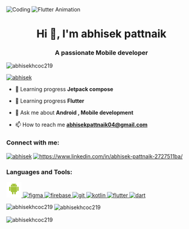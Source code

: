 <!DOCTYPE html>
<html>
<head>
</head>
<body>
<img  alt="Coding" width="400" src="https://media2.giphy.com/media/v1.Y2lkPTc5MGI3NjExd3duNmh6MmI1YXNieXYxdTlqZ2o4b2ZreWRyZG5jZHZuYzk2Ym40byZlcD12MV9pbnRlcm5hbF9naWZfYnlfaWQmY3Q9Zw/llarwdtFqG63IlqUR1/giphy.webp">
<img src="https://media.giphy.com/media/dWesBcTLavkZuG35MI/giphy.gif" alt="Flutter Animation" width="400">


<h1 align="center">Hi 👋, I'm abhisek pattnaik</h1>
<h3 align="center">A passionate Mobile developer</h3>
<p align="left"> <img src="https://komarev.com/ghpvc/?username=abhisekhcoc219&label=Profile%20views&color=0e75b6&style=flat" alt="abhisekhcoc219" /> </p>

<p align="left"> <a href="https://twitter.com/abhisek" target="blank"><img src="https://img.shields.io/twitter/follow/abhisek?logo=twitter&style=for-the-badge" alt="abhisek" /></a> </p>

- 🌱 Learning progress **Jetpack compose**

- 🌱 Learning progress **Flutter**

- 💬 Ask me about **Android , Mobile development**

- 📫 How to reach me **abhisekpattnaik04@gmail.com**

<h3 align="left">Connect with me:</h3>
<p align="left">
<a href="https://twitter.com/abhisek" target="blank"><img align="center" src="https://raw.githubusercontent.com/rahuldkjain/github-profile-readme-generator/master/src/images/icons/Social/twitter.svg" alt="abhisek" height="30" width="40" /></a>
<a href="https://linkedin.com/in/https://www.linkedin.com/in/abhisek-pattnaik-2727511ba/" target="blank"><img align="center" src="https://raw.githubusercontent.com/rahuldkjain/github-profile-readme-generator/master/src/images/icons/Social/linked-in-alt.svg" alt="https://www.linkedin.com/in/abhisek-pattnaik-2727511ba/" height="30" width="40" /></a>
</p>

<h3 align="left">Languages and Tools:</h3><p align="left">
  <a href="https://developer.android.com" target="_blank" rel="noreferrer">
    <img src="https://raw.githubusercontent.com/devicons/devicon/master/icons/android/android-original-wordmark.svg" alt="android" width="40" height="40"/>
  </a>
  <a href="https://www.figma.com/" target="_blank" rel="noreferrer">
    <img src="https://www.vectorlogo.zone/logos/figma/figma-icon.svg" alt="figma" width="40" height="40"/>
  </a>
  <a href="https://firebase.google.com/" target="_blank" rel="noreferrer">
    <img src="https://www.vectorlogo.zone/logos/firebase/firebase-icon.svg" alt="firebase" width="40" height="40"/>
  </a>
  <a href="https://git-scm.com/" target="_blank" rel="noreferrer">
    <img src="https://www.vectorlogo.zone/logos/git-scm/git-scm-icon.svg" alt="git" width="40" height="40"/>
  </a>
  <a href="https://kotlinlang.org" target="_blank" rel="noreferrer">
    <img src="https://www.vectorlogo.zone/logos/kotlinlang/kotlinlang-icon.svg" alt="kotlin" width="40" height="40"/>
  </a>
  <a href="https://flutter.dev" target="_blank" rel="noreferrer">
    <img src="https://www.vectorlogo.zone/logos/flutterio/flutterio-icon.svg" alt="flutter" width="40" height="40"/>
  </a>
  <a href="https://dart.dev" target="_blank" rel="noreferrer">
    <img src="https://www.vectorlogo.zone/logos/dartlang/dartlang-icon.svg" alt="dart" width="40" height="40"/>
  </a>
</p>


<p><img align="left" src="https://github-readme-stats.vercel.app/api/top-langs?username=abhisekhcoc219&show_icons=true&locale=en&layout=compact" alt="abhisekhcoc219" /></p>

<p>&nbsp;<img align="center" src="https://github-readme-stats.vercel.app/api?username=abhisekhcoc219&show_icons=true&locale=en" alt="abhisekhcoc219" /></p>

<p><img align="center" src="https://github-readme-streak-stats.herokuapp.com/?user=abhisekhcoc219&" alt="abhisekhcoc219" /></p>

</body>
</html>
